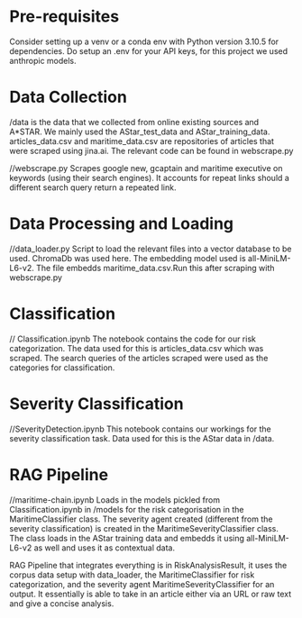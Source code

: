 # Pre-requisites #
Consider setting up a venv or a conda env with Python version 3.10.5 for dependencies.
Do setup an .env for your API keys, for this project we used anthropic models. 

# Data Collection #
/data is the data that we collected from online existing sources and A*STAR. We mainly used the AStar_test_data and AStar_training_data.
articles_data.csv and maritime_data.csv are repositories of articles that were scraped using jina.ai. The relevant code can be found in webscrape.py

//webscrape.py
Scrapes google new, gcaptain and maritime executive on keywords (using their search engines). It accounts for repeat links should a different search query return a repeated link.

# Data Processing and Loading #
//data_loader.py
Script to load the relevant files into a vector database to be used. ChromaDb was used here. The embedding model used is all-MiniLM-L6-v2. The file embedds maritime_data.csv.Run this after scraping with webscrape.py

# Classification #
// Classification.ipynb
The notebook contains the code for our risk categorization. The data used for this is articles_data.csv which was scraped. The search queries of the articles scraped were used as the categories for classification.

# Severity Classification #
//SeverityDetection.ipynb
This notebook contains our workings for the severity classification task. Data used for this is the AStar data in /data.

# RAG Pipeline #
//maritime-chain.ipynb
Loads in the models pickled from Classification.ipynb in /models for the risk categorisation in the MaritimeClassifier class. The severity agent created (different from the severity classification) is created in the MaritimeSeverityClassifier class. The class loads in the AStar training data and embedds it using all-MiniLM-L6-v2 as well and uses it as contextual data.

RAG Pipeline that integrates everything is in RiskAnalysisResult, it uses the corpus data setup with data_loader, the MaritimeClassifier for risk categorization, and the severity agent MaritimeSeverityClassifier for an output. It essentially is able to take in an article either via an URL or raw text and give a concise analysis.